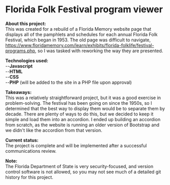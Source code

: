 # Florida Folk Festival program viewer
<b>About this project:</b><br/>
This was created for a rebuild of a Florida Memory website page that displays all of the pamphlets and schedules for each annual Florida Folk Festival, which began in 1953. The old page was difficult to navigate, <a>https://www.floridamemory.com/learn/exhibits/florida-folklife/festival-programs.php</a>, so I was tasked with reworking the way they are presented.

<b>Technologies used:</b><br/>
--<b>Javascript</b><br/>
--<b>HTML</b><br/>
--<b>CSS</b><br/>
--<b>PHP</b> (will be added to the site in a PHP file upon approval)<br/>

<b>Takeaways:</b><br/>
This was a relatively straightforward project, but it was a good exercise in problem-solving. The festival has been going on since the 1950s, so I determined that the best way to display them would be to separate them by decade. There are plenty of ways to do this, but we decided to keep it simple and load them into an accordion. I ended up building an accordion from scratch, as the website is running an older version of Bootstrap and we didn't like the accordion from that version.

<b>Current status:</b><br/>
The project is complete and will be implemented after a successful communications review.

<b>Note:</b><br/>
The Florida Department of State is very security-focused, and version control software is not allowed, so you may not see much of a detailed git history for this project.

